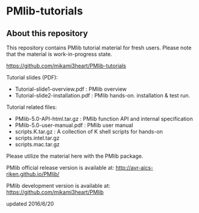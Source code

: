 PMlib-tutorials
=============
About this repository
--------------------
This repository contains PMlib tutorial material for fresh users.
Please note that the material is work-in-progress state.

https://github.com/mikami3heart/PMlib-tutorials

Tutorial slides (PDF):
- Tutorial-slide1-overview.pdf : PMlib overview
- Tutorial-slide2-installation.pdf : PMlib hands-on. installation & test run.

Tutorial related files:
- PMlib-5.0-API-html.tar.gz	: PMlib function API and internal specification
- PMlib-5.0-user-manual.pdf	: PMlib user manual
- scripts.K.tar.gz	 : A collection of K shell scripts for hands-on
- scripts.intel.tar.gz
- scripts.mac.tar.gz

Please utilize the material here with the PMlib package.

PMlib official release version is available at:
http://avr-aics-riken.github.io/PMlib/

PMlib development version is available at:
https://github.com/mikami3heart/PMlib

updated 2016/6/20
